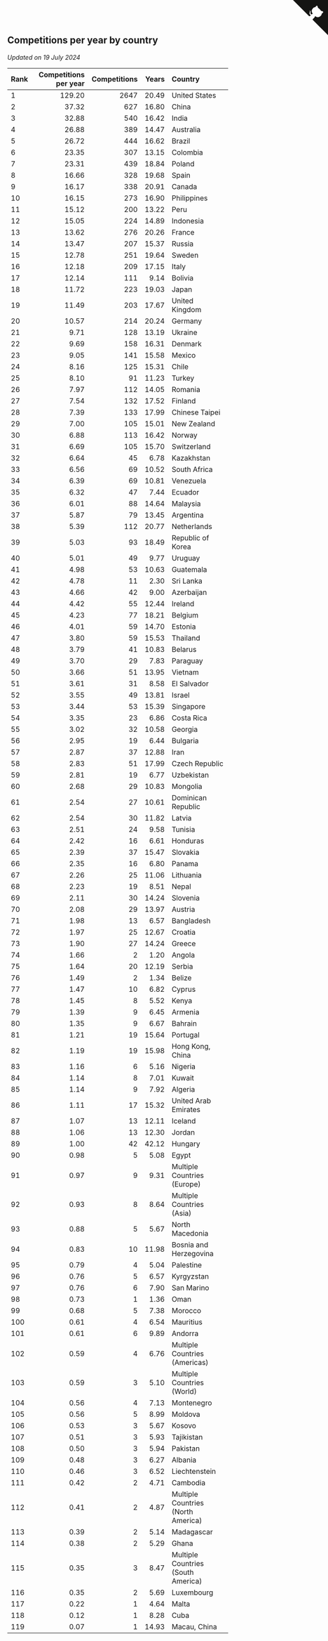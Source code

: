 ## Competitions per year by country

*Updated on 19 July 2024*

| Rank | Competitions per year | Competitions | Years | Country |
| :--- | ---: | ---: | ---: | :--- |
| 1 | 129.20 | 2647 | 20.49 | United States |
| 2 | 37.32 | 627 | 16.80 | China |
| 3 | 32.88 | 540 | 16.42 | India |
| 4 | 26.88 | 389 | 14.47 | Australia |
| 5 | 26.72 | 444 | 16.62 | Brazil |
| 6 | 23.35 | 307 | 13.15 | Colombia |
| 7 | 23.31 | 439 | 18.84 | Poland |
| 8 | 16.66 | 328 | 19.68 | Spain |
| 9 | 16.17 | 338 | 20.91 | Canada |
| 10 | 16.15 | 273 | 16.90 | Philippines |
| 11 | 15.12 | 200 | 13.22 | Peru |
| 12 | 15.05 | 224 | 14.89 | Indonesia |
| 13 | 13.62 | 276 | 20.26 | France |
| 14 | 13.47 | 207 | 15.37 | Russia |
| 15 | 12.78 | 251 | 19.64 | Sweden |
| 16 | 12.18 | 209 | 17.15 | Italy |
| 17 | 12.14 | 111 | 9.14 | Bolivia |
| 18 | 11.72 | 223 | 19.03 | Japan |
| 19 | 11.49 | 203 | 17.67 | United Kingdom |
| 20 | 10.57 | 214 | 20.24 | Germany |
| 21 | 9.71 | 128 | 13.19 | Ukraine |
| 22 | 9.69 | 158 | 16.31 | Denmark |
| 23 | 9.05 | 141 | 15.58 | Mexico |
| 24 | 8.16 | 125 | 15.31 | Chile |
| 25 | 8.10 | 91 | 11.23 | Turkey |
| 26 | 7.97 | 112 | 14.05 | Romania |
| 27 | 7.54 | 132 | 17.52 | Finland |
| 28 | 7.39 | 133 | 17.99 | Chinese Taipei |
| 29 | 7.00 | 105 | 15.01 | New Zealand |
| 30 | 6.88 | 113 | 16.42 | Norway |
| 31 | 6.69 | 105 | 15.70 | Switzerland |
| 32 | 6.64 | 45 | 6.78 | Kazakhstan |
| 33 | 6.56 | 69 | 10.52 | South Africa |
| 34 | 6.39 | 69 | 10.81 | Venezuela |
| 35 | 6.32 | 47 | 7.44 | Ecuador |
| 36 | 6.01 | 88 | 14.64 | Malaysia |
| 37 | 5.87 | 79 | 13.45 | Argentina |
| 38 | 5.39 | 112 | 20.77 | Netherlands |
| 39 | 5.03 | 93 | 18.49 | Republic of Korea |
| 40 | 5.01 | 49 | 9.77 | Uruguay |
| 41 | 4.98 | 53 | 10.63 | Guatemala |
| 42 | 4.78 | 11 | 2.30 | Sri Lanka |
| 43 | 4.66 | 42 | 9.00 | Azerbaijan |
| 44 | 4.42 | 55 | 12.44 | Ireland |
| 45 | 4.23 | 77 | 18.21 | Belgium |
| 46 | 4.01 | 59 | 14.70 | Estonia |
| 47 | 3.80 | 59 | 15.53 | Thailand |
| 48 | 3.79 | 41 | 10.83 | Belarus |
| 49 | 3.70 | 29 | 7.83 | Paraguay |
| 50 | 3.66 | 51 | 13.95 | Vietnam |
| 51 | 3.61 | 31 | 8.58 | El Salvador |
| 52 | 3.55 | 49 | 13.81 | Israel |
| 53 | 3.44 | 53 | 15.39 | Singapore |
| 54 | 3.35 | 23 | 6.86 | Costa Rica |
| 55 | 3.02 | 32 | 10.58 | Georgia |
| 56 | 2.95 | 19 | 6.44 | Bulgaria |
| 57 | 2.87 | 37 | 12.88 | Iran |
| 58 | 2.83 | 51 | 17.99 | Czech Republic |
| 59 | 2.81 | 19 | 6.77 | Uzbekistan |
| 60 | 2.68 | 29 | 10.83 | Mongolia |
| 61 | 2.54 | 27 | 10.61 | Dominican Republic |
| 62 | 2.54 | 30 | 11.82 | Latvia |
| 63 | 2.51 | 24 | 9.58 | Tunisia |
| 64 | 2.42 | 16 | 6.61 | Honduras |
| 65 | 2.39 | 37 | 15.47 | Slovakia |
| 66 | 2.35 | 16 | 6.80 | Panama |
| 67 | 2.26 | 25 | 11.06 | Lithuania |
| 68 | 2.23 | 19 | 8.51 | Nepal |
| 69 | 2.11 | 30 | 14.24 | Slovenia |
| 70 | 2.08 | 29 | 13.97 | Austria |
| 71 | 1.98 | 13 | 6.57 | Bangladesh |
| 72 | 1.97 | 25 | 12.67 | Croatia |
| 73 | 1.90 | 27 | 14.24 | Greece |
| 74 | 1.66 | 2 | 1.20 | Angola |
| 75 | 1.64 | 20 | 12.19 | Serbia |
| 76 | 1.49 | 2 | 1.34 | Belize |
| 77 | 1.47 | 10 | 6.82 | Cyprus |
| 78 | 1.45 | 8 | 5.52 | Kenya |
| 79 | 1.39 | 9 | 6.45 | Armenia |
| 80 | 1.35 | 9 | 6.67 | Bahrain |
| 81 | 1.21 | 19 | 15.64 | Portugal |
| 82 | 1.19 | 19 | 15.98 | Hong Kong, China |
| 83 | 1.16 | 6 | 5.16 | Nigeria |
| 84 | 1.14 | 8 | 7.01 | Kuwait |
| 85 | 1.14 | 9 | 7.92 | Algeria |
| 86 | 1.11 | 17 | 15.32 | United Arab Emirates |
| 87 | 1.07 | 13 | 12.11 | Iceland |
| 88 | 1.06 | 13 | 12.30 | Jordan |
| 89 | 1.00 | 42 | 42.12 | Hungary |
| 90 | 0.98 | 5 | 5.08 | Egypt |
| 91 | 0.97 | 9 | 9.31 | Multiple Countries (Europe) |
| 92 | 0.93 | 8 | 8.64 | Multiple Countries (Asia) |
| 93 | 0.88 | 5 | 5.67 | North Macedonia |
| 94 | 0.83 | 10 | 11.98 | Bosnia and Herzegovina |
| 95 | 0.79 | 4 | 5.04 | Palestine |
| 96 | 0.76 | 5 | 6.57 | Kyrgyzstan |
| 97 | 0.76 | 6 | 7.90 | San Marino |
| 98 | 0.73 | 1 | 1.36 | Oman |
| 99 | 0.68 | 5 | 7.38 | Morocco |
| 100 | 0.61 | 4 | 6.54 | Mauritius |
| 101 | 0.61 | 6 | 9.89 | Andorra |
| 102 | 0.59 | 4 | 6.76 | Multiple Countries (Americas) |
| 103 | 0.59 | 3 | 5.10 | Multiple Countries (World) |
| 104 | 0.56 | 4 | 7.13 | Montenegro |
| 105 | 0.56 | 5 | 8.99 | Moldova |
| 106 | 0.53 | 3 | 5.67 | Kosovo |
| 107 | 0.51 | 3 | 5.93 | Tajikistan |
| 108 | 0.50 | 3 | 5.94 | Pakistan |
| 109 | 0.48 | 3 | 6.27 | Albania |
| 110 | 0.46 | 3 | 6.52 | Liechtenstein |
| 111 | 0.42 | 2 | 4.71 | Cambodia |
| 112 | 0.41 | 2 | 4.87 | Multiple Countries (North America) |
| 113 | 0.39 | 2 | 5.14 | Madagascar |
| 114 | 0.38 | 2 | 5.29 | Ghana |
| 115 | 0.35 | 3 | 8.47 | Multiple Countries (South America) |
| 116 | 0.35 | 2 | 5.69 | Luxembourg |
| 117 | 0.22 | 1 | 4.64 | Malta |
| 118 | 0.12 | 1 | 8.28 | Cuba |
| 119 | 0.07 | 1 | 14.93 | Macau, China |


<a href="https://github.com/JustinTimeCuber/wca_statistics" class="github-corner" aria-label="View source on Github"><svg width="80" height="80" viewBox="0 0 250 250" style="fill:#151513; color:#fff; position: absolute; top: 0; border: 0; right: 0;" aria-hidden="true"><path d="M0,0 L115,115 L130,115 L142,142 L250,250 L250,0 Z"></path><path d="M128.3,109.0 C113.8,99.7 119.0,89.6 119.0,89.6 C122.0,82.7 120.5,78.6 120.5,78.6 C119.2,72.0 123.4,76.3 123.4,76.3 C127.3,80.9 125.5,87.3 125.5,87.3 C122.9,97.6 130.6,101.9 134.4,103.2" fill="currentColor" style="transform-origin: 130px 106px;" class="octo-arm"></path><path d="M115.0,115.0 C114.9,115.1 118.7,116.5 119.8,115.4 L133.7,101.6 C136.9,99.2 139.9,98.4 142.2,98.6 C133.8,88.0 127.5,74.4 143.8,58.0 C148.5,53.4 154.0,51.2 159.7,51.0 C160.3,49.4 163.2,43.6 171.4,40.1 C171.4,40.1 176.1,42.5 178.8,56.2 C183.1,58.6 187.2,61.8 190.9,65.4 C194.5,69.0 197.7,73.2 200.1,77.6 C213.8,80.2 216.3,84.9 216.3,84.9 C212.7,93.1 206.9,96.0 205.4,96.6 C205.1,102.4 203.0,107.8 198.3,112.5 C181.9,128.9 168.3,122.5 157.7,114.1 C157.9,116.9 156.7,120.9 152.7,124.9 L141.0,136.5 C139.8,137.7 141.6,141.9 141.8,141.8 Z" fill="currentColor" class="octo-body"></path></svg></a><style>.github-corner:hover .octo-arm{animation:octocat-wave 560ms ease-in-out}@keyframes octocat-wave{0%,100%{transform:rotate(0)}20%,60%{transform:rotate(-25deg)}40%,80%{transform:rotate(10deg)}}@media (max-width:500px){.github-corner:hover .octo-arm{animation:none}.github-corner .octo-arm{animation:octocat-wave 560ms ease-in-out}}</style>
